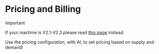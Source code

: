 # Pricing and Billing

> [!IMPORTANT]
> If your machine is V2.1-V2.3 please read [this page](pricing-v2.1-v2.3) instead.

Use the pricing configuration, with AI, to set pricing based on supply and demand!